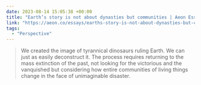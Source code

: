 ```yaml
---
date: 2023-08-14 15:05:38 +00:00
title: "Earth’s story is not about dynasties but communities | Aeon Essays"
link: "https://aeon.co/essays/earths-story-is-not-about-dynasties-but-communities"
tags:
  - "Perspective"
---
```


> We created the image of tyrannical dinosaurs ruling Earth. We can just as easily deconstruct it. The process requires returning to the mass extinction of the past, not looking for the victorious and the vanquished but considering how entire communities of living things change in the face of unimaginable disaster.
